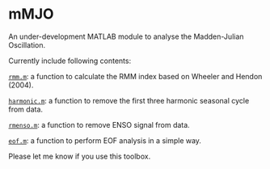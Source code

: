 # mMJO
An under-development MATLAB module to analyse the Madden-Julian Oscillation.

Currently include following contents:

[`rmm.m`](https://github.com/ZijieZhaoMMHW/mMJO/blob/main/rmm.m): a function to calculate the RMM index based on Wheeler and Hendon (2004).

[`harmonic.m`](https://github.com/ZijieZhaoMMHW/mMJO/blob/main/harmonic.m): a function to remove the first three harmonic seasonal cycle from data.

[`rmenso.m`](https://github.com/ZijieZhaoMMHW/mMJO/blob/main/rmenso.m): a function to remove ENSO signal from data.

[`eof.m`](https://github.com/ZijieZhaoMMHW/mMJO/blob/main/harmonic.m): a function to perform EOF analysis in a simple way.

Please let me know if you use this toolbox.
